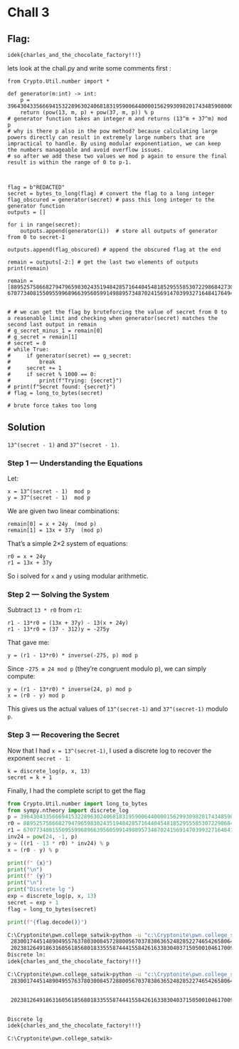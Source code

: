 
# Chall 3



## Flag:
`idek{charles_and_the_chocolate_factory!!!}`


lets look at the chall.py and write some comments first : 

```
from Crypto.Util.number import *

def generator(m:int) -> int:
    p = 396430433566694153228963024068183195900644000015629930982017434859080008533624204265038366113052353086248115602503012179807206251960510130759852727353283868788493357310003786807
    return (pow(13, m, p) + pow(37, m, p)) % p
# generator function takes an integer m and returns (13^m + 37^m) mod p
# why is there p also in the pow method? because calculating large powers directly can result in extremely large numbers that are impractical to handle. By using modular exponentiation, we can keep the numbers manageable and avoid overflow issues.
# so after we add these two values we mod p again to ensure the final result is within the range of 0 to p-1.



flag = b"REDACTED" 
secret = bytes_to_long(flag) # convert the flag to a long integer
flag_obscured = generator(secret) # pass this long integer to the generator function 
outputs = []

for i in range(secret):
    outputs.append(generator(i))  # store all outputs of generator from 0 to secret-1

outputs.append(flag_obscured) # append the obscured flag at the end

remain = outputs[-2:] # get the last two elements of outputs
print(remain)

remain = [88952575866827947965983024351948428571644045481852955585307229868427303211803239917835211249629755846575548754617810635567272526061976590304647326424871380247801316189016325247, 67077340815509559968966395605991498895734870241569147039932716484176494534953008553337442440573747593113271897771706973941604973691227887232994456813209749283078720189994152242]


# # we can get the flag by bruteforcing the value of secret from 0 to a reasonable limit and checking when generator(secret) matches the second last output in remain
# g_secret_minus_1 = remain[0]
# g_secret = remain[1]
# secret = 0
# while True:
#     if generator(secret) == g_secret:
#         break
#     secret += 1
#     if secret % 1000 == 0:
#         print(f"Trying: {secret}")
# print(f"Secret found: {secret}")
# flag = long_to_bytes(secret)

# brute force takes too long
```


## Solution


`13^(secret - 1)` and `37^(secret - 1)`.

### Step 1 — Understanding the Equations

Let:

```
x = 13^(secret - 1)  mod p  
y = 37^(secret - 1)  mod p
```

We are given two linear combinations:

```
remain[0] = x + 24y  (mod p)
remain[1] = 13x + 37y  (mod p)
```

That’s a simple 2×2 system of equations:

```
r0 = x + 24y
r1 = 13x + 37y
```

So i solved for `x` and `y` using modular arithmetic.

### Step 2 — Solving the System

Subtract `13 * r0` from `r1`:

```
r1 - 13*r0 = (13x + 37y) - 13(x + 24y)
r1 - 13*r0 = (37 - 312)y = -275y
```

That gave me:

```
y = (r1 - 13*r0) * inverse(-275, p) mod p
```

Since `-275 ≡ 24 mod p` (they’re congruent modulo p), we can simply compute:

```
y = (r1 - 13*r0) * inverse(24, p) mod p
x = (r0 - y) mod p
```

This gives us the actual values of `13^(secret-1)` and `37^(secret-1)` modulo `p`.

### Step 3 — Recovering the Secret

Now that I had `x = 13^(secret-1)`, I used a discrete log to recover the exponent `secret - 1`:

```
k = discrete_log(p, x, 13)
secret = k + 1
```

Finally, I had the complete script to get the flag

```python
from Crypto.Util.number import long_to_bytes
from sympy.ntheory import discrete_log
p = 396430433566694153228963024068183195900644000015629930982017434859080008533624204265038366113052353086248115602503012179807206251960510130759852727353283868788493357310003786807
r0 = 88952575866827947965983024351948428571644045481852955585307229868427303211803239917835211249629755846575548754617810635567272526061976590304647326424871380247801316189016325247
r1 = 67077340815509559968966395605991498895734870241569147039932716484176494534953008553337442440573747593113271897771706973941604973691227887232994456813209749283078720189994152242
inv24 = pow(24, -1, p)
y = ((r1 - 13 * r0) * inv24) % p
x = (r0 - y) % p

print(f" {x}")
print("\n")
print(f" {y}")
print("\n")
print("Discrete lg ")
exp = discrete_log(p, x, 13) 
secret = exp + 1
flag = long_to_bytes(secret)

print(f"{flag.decode()}")

```


```bash
C:\Cryptonite\pwn.college_satwik>python -u "c:\Cryptonite\pwn.college_satwik\Cryptography\chal3\sol.py"
 283001744514890495576378030084572880056703783863652482852274654265806408379349362782996277867216599854433961351900599840013013948260270713786567965295274422457583758108068498465
 202381264918631605618568018335558744415584261633830403715050010461700903366078081399877299495465509078389703005220222975361464829762216007277932088482880826578710915390951613589
Discrete ln: 
idek{charles_and_the_chocolate_factory!!!}

C:\Cryptonite\pwn.college_satwik>python -u "c:\Cryptonite\pwn.college_satwik\Cryptography\chal3\sol.py"
 283001744514890495576378030084572880056703783863652482852274654265806408379349362782996277867216599854433961351900599840013013948260270713786567965295274422457583758108068498465


 202381264918631605618568018335558744415584261633830403715050010461700903366078081399877299495465509078389703005220222975361464829762216007277932088482880826578710915390951613589


Discrete lg
idek{charles_and_the_chocolate_factory!!!}

C:\Cryptonite\pwn.college_satwik>
```
